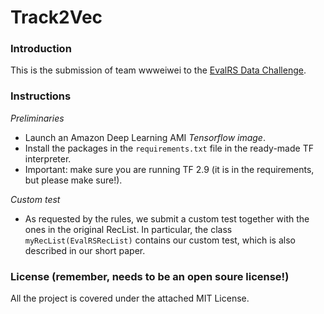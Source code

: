 # Track2Vec

### Introduction

This is the submission of team wwweiwei to the [EvalRS Data Challenge](https://github.com/RecList/evalRS-CIKM-2022).

### Instructions

_Preliminaries_

* Launch an Amazon Deep Learning AMI _Tensorflow image_.
* Install the packages in the `requirements.txt` file in the ready-made TF interpreter.
* Important: make sure you are running TF 2.9 (it is in the requirements, but please make sure!).

_Custom test_

* As requested by the rules, we submit a custom test together with the ones in the original RecList. In particular, the class `myRecList(EvalRSRecList)` contains our custom test, which is also described in our short paper.

### License (remember, needs to be an open soure license!)

All the project is covered under the attached MIT License.
